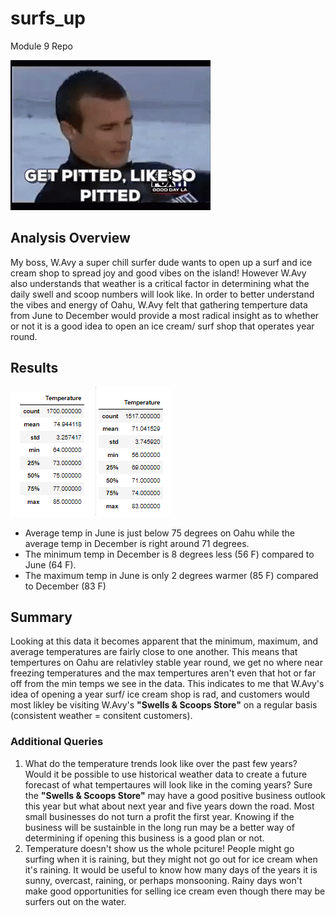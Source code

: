 # surfs_up
Module 9 Repo

![image](https://raw.githubusercontent.com/paulerlic/Surfs_Up/main/Imgs/surfer-dude.gif)

## Analysis Overview
My boss, W.Avy a super chill surfer dude wants to open up a surf and ice cream shop to spread joy and good vibes on the island! However W.Avy also understands that weather is a critical factor in determining what the daily swell and scoop numbers will look like. In order to better understand the vibes and energy of Oahu, W.Avy felt that gathering temperture data from June to December would provide a most radical insight as to whether or not it is a good idea to open an ice cream/ surf shop that operates year round. 

## Results
![image](https://raw.githubusercontent.com/paulerlic/Surfs_Up/main/Imgs/Results%231.png)
![image](https://raw.githubusercontent.com/paulerlic/Surfs_Up/main/Imgs/Results%232.png)

* Average temp in June is just below 75 degrees on Oahu while the average temp in December is right around 71 degrees.
* The minimum temp in December is 8 degrees less (56 F) compared to June (64 F). 
* The maximum temp in June is only 2 degrees warmer (85 F) compared to December (83 F)

## Summary
Looking at this data it becomes apparent that the minimum, maximum, and average temperatures are fairly close to one another. This means that tempertures on Oahu are relativley stable year round, we get no where near freezing temperatures and the max tempertures aren't even that hot or far off from the min temps we see in the data. This indicates to me that W.Avy's idea of opening a year surf/ ice cream shop is rad, and customers would most likley be visiting W.Avy's **"Swells & Scoops Store"** on a regular basis (consistent weather = consitent customers). 

### Additional Queries
1) What do the temperature trends look like over the past few years? Would it be possible to use historical weather data to create a future forecast of what tempertaures will look like in the coming years? Sure the **"Swells & Scoops Store"** may have a good positive business outlook this year but what about next year and five years down the road. Most small businesses do not turn a profit the first year. Knowing if the business will be sustainble in the long run may be a better way of determining if opening this business is a good plan or not. 
2) Temperature doesn't show us the whole pciture! People might go surfing when it is raining, but they might not go out for ice cream when it's raining. It would be useful to know how many days of the years it is sunny, overcast, raining, or perhaps monsooning. Rainy days won't make good opportunities for selling ice cream even though there may be surfers out on the water. 
